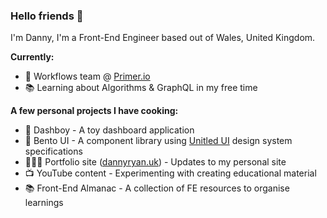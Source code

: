 ### Hello friends 👋

I'm Danny, I'm a Front-End Engineer based out of Wales, United Kingdom.

**Currently:**

- 💼 Workflows team @ [Primer.io](https://primer.io/)
- 📚 Learning about Algorithms & GraphQL in my free time

**A few personal projects I have cooking:**

- 🤖 Dashboy - A toy dashboard application
- 🍱 Bento UI - A component library using [Unitled UI](https://www.untitledui.com/) design system specifications 
- 🧑🏻‍💻 Portfolio site ([dannyryan.uk](https://dannyryan.uk/)) - Updates to my personal site
- 📺 YouTube content - Experimenting with creating educational material
- 📚 Front-End Almanac - A collection of FE resources to organise learnings
